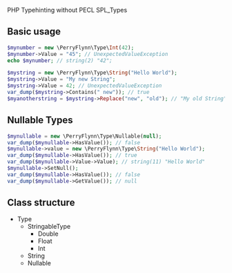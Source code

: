 PHP Typehinting without PECL SPL_Types

Basic usage
-----------

```php
$mynumber = new \PerryFlynn\Type\Int(42);
$mynumber->Value = "45"; // UnexpectedValueException
echo $mynumber; // string(2) "42";
```

```php
$mystring = new \PerryFlynn\Type\String("Hello World");
$mystring->Value = "My new String";
$mystring->Value = 42; // UnexpectedValueException
var_dump($mystring->Contains(" new")); // true
$myanotherstring = $mystring->Replace("new", "old"); // "My old String"
```

Nullable Types
--------------

```php
$mynullable = new \PerryFlynn\Type\Nullable(null);
var_dump($mynullable->HasValue()); // false
$mynullable->value = new \PerryFlynn\Type\String("Hello World");
var_dump($mynullable->HasValue()); // true
var_dump($mynullable->Value->Value); // string(11) "Hello World"
$mynullable->SetNull();
var_dump($mynullable->HasValue()); // false
var_dump($mynullable->GetValue()); // null
```

Class structure
---------------

* Type
  * StringableType
    * Double
    * Float
    * Int
  * String
  * Nullable
